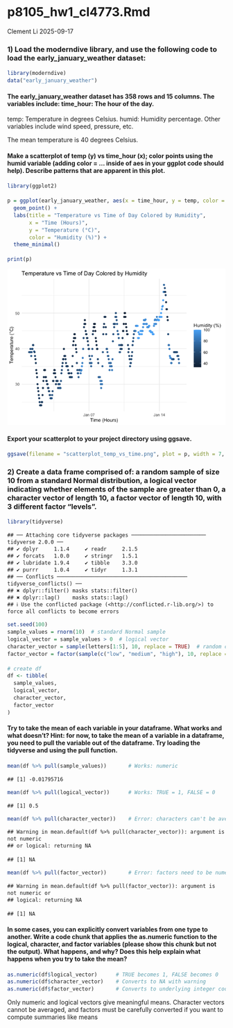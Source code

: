 p8105_hw1_cl4773.Rmd
================
Clement Li
2025-09-17

### 1) Load the moderndive library, and use the following code to load the early_january_weather dataset:

``` r
library(moderndive)
data("early_january_weather")
```

#### The early_january_weather dataset has 358 rows and 15 columns. The variables include: time_hour: The hour of the day.

temp: Temperature in degrees Celsius. humid: Humidity percentage. Other
variables include wind speed, pressure, etc.

The mean temperature is 40 degrees Celsius.

#### Make a scatterplot of temp (y) vs time_hour (x); color points using the humid variable (adding color = … inside of aes in your ggplot code should help). Describe patterns that are apparent in this plot.

``` r
library(ggplot2)

p = ggplot(early_january_weather, aes(x = time_hour, y = temp, color = humid)) +
  geom_point() +
  labs(title = "Temperature vs Time of Day Colored by Humidity",
       x = "Time (Hours)",
       y = "Temperature (°C)",
       color = "Humidity (%)") +
  theme_minimal()

print(p)
```

![](p8105_hw1_cl4773_files/figure-gfm/unnamed-chunk-2-1.png)<!-- -->

#### Export your scatterplot to your project directory using ggsave.

``` r
ggsave(filename = "scatterplot_temp_vs_time.png", plot = p, width = 7, height = 5)
```

### 2) Create a data frame comprised of: a random sample of size 10 from a standard Normal distribution, a logical vector indicating whether elements of the sample are greater than 0, a character vector of length 10, a factor vector of length 10, with 3 different factor “levels”.

``` r
library(tidyverse)
```

    ## ── Attaching core tidyverse packages ──────────────────────── tidyverse 2.0.0 ──
    ## ✔ dplyr     1.1.4     ✔ readr     2.1.5
    ## ✔ forcats   1.0.0     ✔ stringr   1.5.1
    ## ✔ lubridate 1.9.4     ✔ tibble    3.3.0
    ## ✔ purrr     1.0.4     ✔ tidyr     1.3.1
    ## ── Conflicts ────────────────────────────────────────── tidyverse_conflicts() ──
    ## ✖ dplyr::filter() masks stats::filter()
    ## ✖ dplyr::lag()    masks stats::lag()
    ## ℹ Use the conflicted package (<http://conflicted.r-lib.org/>) to force all conflicts to become errors

``` r
set.seed(100) 
sample_values = rnorm(10)  # standard Normal sample
logical_vector = sample_values > 0  # logical vector
character_vector = sample(letters[1:5], 10, replace = TRUE)  # random characters
factor_vector = factor(sample(c("low", "medium", "high"), 10, replace = TRUE))  # factor with 3 levels

# create df
df <- tibble(
  sample_values,
  logical_vector,
  character_vector,
  factor_vector
)
```

#### Try to take the mean of each variable in your dataframe. What works and what doesn’t? Hint: for now, to take the mean of a variable in a dataframe, you need to pull the variable out of the dataframe. Try loading the tidyverse and using the pull function.

``` r
mean(df %>% pull(sample_values))       # Works: numeric
```

    ## [1] -0.01795716

``` r
mean(df %>% pull(logical_vector))      # Works: TRUE = 1, FALSE = 0
```

    ## [1] 0.5

``` r
mean(df %>% pull(character_vector))    # Error: characters can't be averaged
```

    ## Warning in mean.default(df %>% pull(character_vector)): argument is not numeric
    ## or logical: returning NA

    ## [1] NA

``` r
mean(df %>% pull(factor_vector))       # Error: factors need to be numeric
```

    ## Warning in mean.default(df %>% pull(factor_vector)): argument is not numeric or
    ## logical: returning NA

    ## [1] NA

#### In some cases, you can explicitly convert variables from one type to another. Write a code chunk that applies the as.numeric function to the logical, character, and factor variables (please show this chunk but not the output). What happens, and why? Does this help explain what happens when you try to take the mean?

``` r
as.numeric(df$logical_vector)      # TRUE becomes 1, FALSE becomes 0
as.numeric(df$character_vector)    # Converts to NA with warning 
as.numeric(df$factor_vector)       # Converts to underlying integer codes of factor levels
```

Only numeric and logical vectors give meaningful means. Character
vectors cannot be averaged, and factors must be carefully converted if
you want to compute summaries like means
